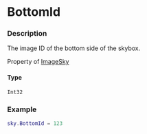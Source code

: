 # BottomId
### Description
The image ID of the bottom side of the skybox.

Property of [ImageSky](/classes/ImageSky/)

#### Type
`Int32`

### Example
```lua
sky.BottomId = 123
```

